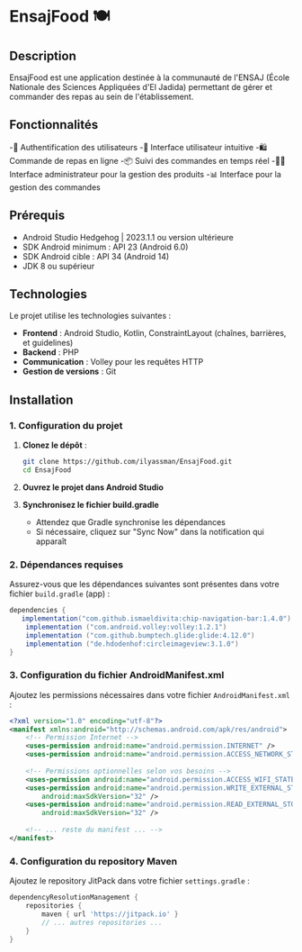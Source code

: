 # EnsajFood 🍽️

## Description
EnsajFood est une application destinée à la communauté de l'ENSAJ (École Nationale des Sciences Appliquées d'El Jadida) permettant de gérer et commander des repas au sein de l'établissement.

## Fonctionnalités
-🔐 Authentification des utilisateurs
-📱 Interface utilisateur intuitive
-🛍️ Commande de repas en ligne
-📦 Suivi des commandes en temps réel
-👨‍💼 Interface administrateur pour la gestion des produits
-📊 Interface pour la gestion des commandes

## Prérequis
- Android Studio Hedgehog | 2023.1.1 ou version ultérieure
- SDK Android minimum : API 23 (Android 6.0)
- SDK Android cible : API 34 (Android 14)
- JDK 8 ou supérieur

## Technologies
Le projet utilise les technologies suivantes :
- **Frontend** : Android Studio, Kotlin, ConstraintLayout (chaînes, barrières, et guidelines)
- **Backend** : PHP
- **Communication** : Volley pour les requêtes HTTP
- **Gestion de versions** : Git

## Installation

### 1. Configuration du projet

1. **Clonez le dépôt** :
   ```bash
   git clone https://github.com/ilyassman/EnsajFood.git
   cd EnsajFood
   ```

2. **Ouvrez le projet dans Android Studio**

3. **Synchronisez le fichier build.gradle**
   - Attendez que Gradle synchronise les dépendances
   - Si nécessaire, cliquez sur "Sync Now" dans la notification qui apparaît

### 2. Dépendances requises

Assurez-vous que les dépendances suivantes sont présentes dans votre fichier `build.gradle` (app) :

```gradle
dependencies {
   implementation("com.github.ismaeldivita:chip-navigation-bar:1.4.0")
    implementation ("com.android.volley:volley:1.2.1")
    implementation ("com.github.bumptech.glide:glide:4.12.0")
    implementation ("de.hdodenhof:circleimageview:3.1.0")
}
```

### 3. Configuration du fichier AndroidManifest.xml

Ajoutez les permissions nécessaires dans votre fichier `AndroidManifest.xml` :

```xml
<?xml version="1.0" encoding="utf-8"?>
<manifest xmlns:android="http://schemas.android.com/apk/res/android">
    <!-- Permission Internet -->
    <uses-permission android:name="android.permission.INTERNET" />
    <uses-permission android:name="android.permission.ACCESS_NETWORK_STATE" />
    
    <!-- Permissions optionnelles selon vos besoins -->
    <uses-permission android:name="android.permission.ACCESS_WIFI_STATE" />
    <uses-permission android:name="android.permission.WRITE_EXTERNAL_STORAGE" 
        android:maxSdkVersion="32" />
    <uses-permission android:name="android.permission.READ_EXTERNAL_STORAGE" 
        android:maxSdkVersion="32" />
    
    <!-- ... reste du manifest ... -->
</manifest>
```

### 4. Configuration du repository Maven

Ajoutez le repository JitPack dans votre fichier `settings.gradle` :

```gradle
dependencyResolutionManagement {
    repositories {
        maven { url 'https://jitpack.io' }
        // ... autres repositories ...
    }
}
```




